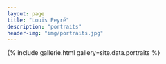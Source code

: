 ```yaml
---
layout: page
title: "Louis Peyré"
description: "portraits"
header-img: "img/portraits.jpg"
---
```


{% include gallerie.html gallery=site.data.portraits %}
